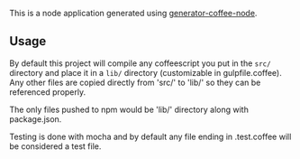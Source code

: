 This is a node application generated using [generator-coffee-node](https://github.com/jhessin/generator-coffee-node).

## Usage

By default this project will compile any coffeescript you put in the `src/` directory and place it in a `lib/` directory (customizable in gulpfile.coffee). Any other files are copied directly from 'src/' to 'lib/' so they can be referenced properly.

The only files pushed to npm would be 'lib/' directory along with package.json.

Testing is done with mocha and by default any file ending in .test.coffee will be considered a test file.
